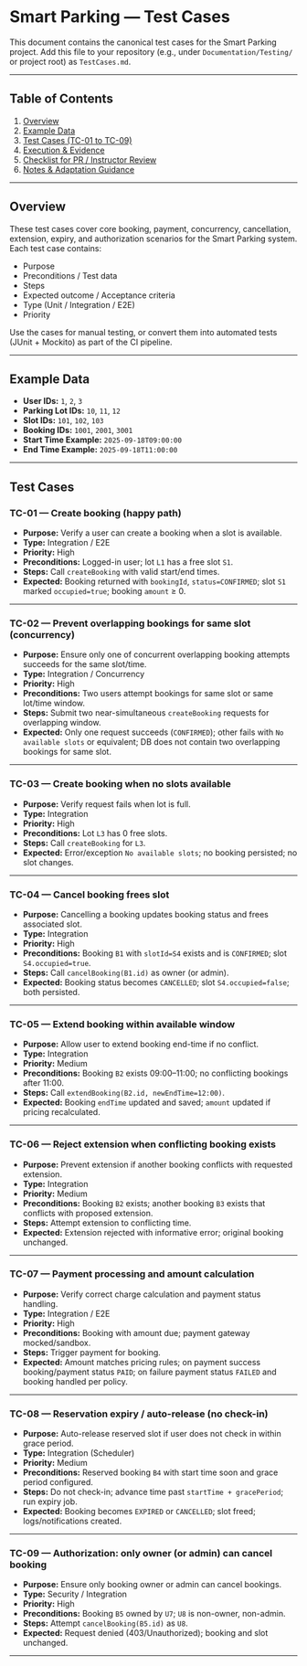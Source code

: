 # Smart Parking — Test Cases

This document contains the canonical test cases for the Smart Parking project. Add this file to your repository (e.g., under `Documentation/Testing/` or project root) as `TestCases.md`.

---

## Table of Contents

1. [Overview](#overview)
2. [Example Data](#example-data)
3. [Test Cases (TC-01 to TC-09)](#test-cases)
4. [Execution & Evidence](#execution--evidence)
5. [Checklist for PR / Instructor Review](#checklist-for-pr--instructor-review)
6. [Notes & Adaptation Guidance](#notes--adaptation-guidance)

---

## Overview

These test cases cover core booking, payment, concurrency, cancellation, extension, expiry, and authorization scenarios for the Smart Parking system. Each test case contains:

* Purpose
* Preconditions / Test data
* Steps
* Expected outcome / Acceptance criteria
* Type (Unit / Integration / E2E)
* Priority

Use the cases for manual testing, or convert them into automated tests (JUnit + Mockito) as part of the CI pipeline.

---

## Example Data

* **User IDs:** `1`, `2`, `3`
* **Parking Lot IDs:** `10`, `11`, `12`
* **Slot IDs:** `101`, `102`, `103`
* **Booking IDs:** `1001`, `2001`, `3001`
* **Start Time Example:** `2025-09-18T09:00:00`
* **End Time Example:** `2025-09-18T11:00:00`

---

## Test Cases

### TC-01 — Create booking (happy path)

* **Purpose:** Verify a user can create a booking when a slot is available.
* **Type:** Integration / E2E
* **Priority:** High
* **Preconditions:** Logged-in user; lot `L1` has a free slot `S1`.
* **Steps:** Call `createBooking` with valid start/end times.
* **Expected:** Booking returned with `bookingId`, `status=CONFIRMED`; slot `S1` marked `occupied=true`; booking `amount` ≥ 0.

---

### TC-02 — Prevent overlapping bookings for same slot (concurrency)

* **Purpose:** Ensure only one of concurrent overlapping booking attempts succeeds for the same slot/time.
* **Type:** Integration / Concurrency
* **Priority:** High
* **Preconditions:** Two users attempt bookings for same slot or same lot/time window.
* **Steps:** Submit two near-simultaneous `createBooking` requests for overlapping window.
* **Expected:** Only one request succeeds (`CONFIRMED`); other fails with `No available slots` or equivalent; DB does not contain two overlapping bookings for same slot.

---

### TC-03 — Create booking when no slots available

* **Purpose:** Verify request fails when lot is full.
* **Type:** Integration
* **Priority:** High
* **Preconditions:** Lot `L3` has 0 free slots.
* **Steps:** Call `createBooking` for `L3`.
* **Expected:** Error/exception `No available slots`; no booking persisted; no slot changes.

---

### TC-04 — Cancel booking frees slot

* **Purpose:** Cancelling a booking updates booking status and frees associated slot.
* **Type:** Integration
* **Priority:** High
* **Preconditions:** Booking `B1` with `slotId=S4` exists and is `CONFIRMED`; slot `S4.occupied=true`.
* **Steps:** Call `cancelBooking(B1.id)` as owner (or admin).
* **Expected:** Booking status becomes `CANCELLED`; slot `S4.occupied=false`; both persisted.

---

### TC-05 — Extend booking within available window

* **Purpose:** Allow user to extend booking end-time if no conflict.
* **Type:** Integration
* **Priority:** Medium
* **Preconditions:** Booking `B2` exists 09:00–11:00; no conflicting bookings after 11:00.
* **Steps:** Call `extendBooking(B2.id, newEndTime=12:00)`.
* **Expected:** Booking `endTime` updated and saved; `amount` updated if pricing recalculated.

---

### TC-06 — Reject extension when conflicting booking exists

* **Purpose:** Prevent extension if another booking conflicts with requested extension.
* **Type:** Integration
* **Priority:** Medium
* **Preconditions:** Booking `B2` exists; another booking `B3` exists that conflicts with proposed extension.
* **Steps:** Attempt extension to conflicting time.
* **Expected:** Extension rejected with informative error; original booking unchanged.

---

### TC-07 — Payment processing and amount calculation

* **Purpose:** Verify correct charge calculation and payment status handling.
* **Type:** Integration / E2E
* **Priority:** High
* **Preconditions:** Booking with amount due; payment gateway mocked/sandbox.
* **Steps:** Trigger payment for booking.
* **Expected:** Amount matches pricing rules; on payment success booking/payment status `PAID`; on failure payment status `FAILED` and booking handled per policy.

---

### TC-08 — Reservation expiry / auto-release (no check-in)

* **Purpose:** Auto-release reserved slot if user does not check in within grace period.
* **Type:** Integration (Scheduler)
* **Priority:** Medium
* **Preconditions:** Reserved booking `B4` with start time soon and grace period configured.
* **Steps:** Do not check-in; advance time past `startTime + gracePeriod`; run expiry job.
* **Expected:** Booking becomes `EXPIRED` or `CANCELLED`; slot freed; logs/notifications created.

---

### TC-09 — Authorization: only owner (or admin) can cancel booking

* **Purpose:** Ensure only booking owner or admin can cancel bookings.
* **Type:** Security / Integration
* **Priority:** High
* **Preconditions:** Booking `B5` owned by `U7`; `U8` is non-owner, non-admin.
* **Steps:** Attempt `cancelBooking(B5.id)` as `U8`.
* **Expected:** Request denied (403/Unauthorized); booking and slot unchanged.

---

